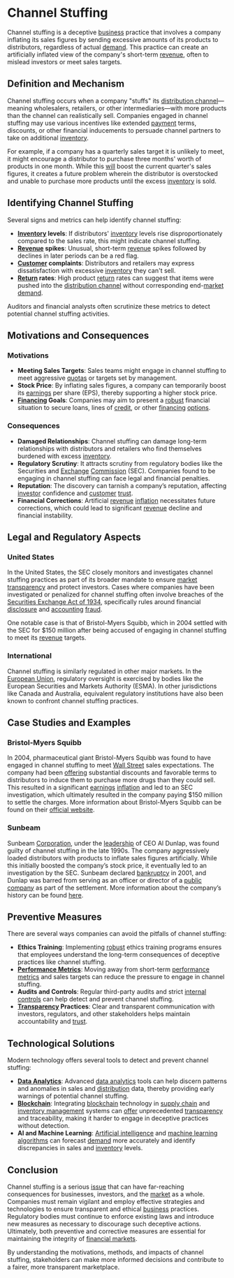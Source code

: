 # Channel Stuffing

Channel stuffing is a deceptive [business](../b/business.md) practice that involves a company inflating its sales figures by sending excessive amounts of its products to distributors, regardless of actual [demand](../d/demand.md). This practice can create an artificially inflated view of the company's short-term [revenue](../r/revenue.md), often to mislead investors or meet sales targets. 

## Definition and Mechanism

Channel stuffing occurs when a company "stuffs" its [distribution channel](../d/distribution_channel.md)—meaning wholesalers, retailers, or other intermediaries—with more products than the channel can realistically sell. Companies engaged in channel stuffing may use various incentives like extended [payment](../p/payment.md) terms, discounts, or other financial inducements to persuade channel partners to take on additional [inventory](../i/inventory.md). 

For example, if a company has a quarterly sales target it is unlikely to meet, it might encourage a distributor to purchase three months' worth of products in one month. While this [will](../w/will.md) boost the current quarter's sales figures, it creates a future problem wherein the distributor is overstocked and unable to purchase more products until the excess [inventory](../i/inventory.md) is sold. 

## Identifying Channel Stuffing

Several signs and metrics can help identify channel stuffing:

- **[Inventory](../i/inventory.md) levels**: If distributors' [inventory](../i/inventory.md) levels rise disproportionately compared to the sales rate, this might indicate channel stuffing.
- **[Revenue](../r/revenue.md) spikes**: Unusual, short-term [revenue](../r/revenue.md) spikes followed by declines in later periods can be a red flag.
- **[Customer](../c/customer.md) complaints**: Distributors and retailers may express dissatisfaction with excessive [inventory](../i/inventory.md) they can't sell.
- **[Return](../r/return.md) rates**: High product [return](../r/return.md) rates can suggest that items were pushed into the [distribution channel](../d/distribution_channel.md) without corresponding end-[market](../m/market.md) [demand](../d/demand.md).

Auditors and financial analysts often scrutinize these metrics to detect potential channel stuffing activities.

## Motivations and Consequences

### Motivations

- **Meeting Sales Targets**: Sales teams might engage in channel stuffing to meet aggressive [quotas](../q/quota.md) or targets set by management.
- **Stock Price**: By inflating sales figures, a company can temporarily boost its [earnings](../e/earnings.md) per share (EPS), thereby supporting a higher stock price.
- **[Financing](../f/financing.md) Goals**: Companies may aim to present a [robust](../r/robust.md) financial situation to secure loans, lines of [credit](../c/credit.md), or other [financing](../f/financing.md) [options](../o/options.md).

### Consequences

- **Damaged Relationships**: Channel stuffing can damage long-term relationships with distributors and retailers who find themselves burdened with excess [inventory](../i/inventory.md).
- **Regulatory Scrutiny**: It attracts scrutiny from regulatory bodies like the Securities and [Exchange](../e/exchange.md) [Commission](../c/commission.md) (SEC). Companies found to be engaging in channel stuffing can face legal and financial penalties.
- **Reputation**: The discovery can tarnish a company’s reputation, affecting [investor](../i/investor.md) confidence and [customer](../c/customer.md) [trust](../t/trust.md).
- **Financial Corrections**: Artificial [revenue](../r/revenue.md) [inflation](../i/inflation.md) necessitates future corrections, which could lead to significant [revenue](../r/revenue.md) decline and financial instability.

## Legal and Regulatory Aspects

### United States

In the United States, the SEC closely monitors and investigates channel stuffing practices as part of its broader mandate to ensure [market](../m/market.md) [transparency](../t/transparency.md) and protect investors. Cases where companies have been investigated or penalized for channel stuffing often involve breaches of the [Securities Exchange Act of 1934](../s/securities_exchange_act_of_1934.md), specifically rules around financial [disclosure](../d/disclosure.md) and [accounting](../a/accounting.md) [fraud](../f/fraud.md). 

One notable case is that of Bristol-Myers Squibb, which in 2004 settled with the SEC for $150 million after being accused of engaging in channel stuffing to meet its [revenue](../r/revenue.md) targets.

### International

Channel stuffing is similarly regulated in other major markets. In the [European Union](../e/european_union_(eu).md), regulatory oversight is exercised by bodies like the European Securities and Markets Authority (ESMA). In other jurisdictions like Canada and Australia, equivalent regulatory institutions have also been known to confront channel stuffing practices.

## Case Studies and Examples

### Bristol-Myers Squibb

In 2004, pharmaceutical giant Bristol-Myers Squibb was found to have engaged in channel stuffing to meet [Wall Street](../w/wall_street.md) sales expectations. The company had been [offering](../o/offering.md) substantial discounts and favorable terms to distributors to induce them to purchase more drugs than they could sell. This resulted in a significant [earnings](../e/earnings.md) [inflation](../i/inflation.md) and led to an SEC investigation, which ultimately resulted in the company paying $150 million to settle the charges. More information about Bristol-Myers Squibb can be found on their [official website](https://www.bms.com).

### Sunbeam

Sunbeam [Corporation](../c/corporation.md), under the [leadership](../l/leadership.md) of CEO Al Dunlap, was found guilty of channel stuffing in the late 1990s. The company aggressively loaded distributors with products to inflate sales figures artificially. While this initially boosted the company’s stock price, it eventually led to an investigation by the SEC. Sunbeam declared [bankruptcy](../b/bankruptcy.md) in 2001, and Dunlap was barred from serving as an officer or director of a [public company](../p/public_company.md) as part of the settlement. More information about the company’s history can be found [here](https://www.sunbeam.com).

## Preventive Measures

There are several ways companies can avoid the pitfalls of channel stuffing:

- **Ethics Training**: Implementing [robust](../r/robust.md) ethics training programs ensures that employees understand the long-term consequences of deceptive practices like channel stuffing.
- **[Performance Metrics](../p/performance_metrics.md)**: Moving away from short-term [performance metrics](../p/performance_metrics.md) and sales targets can reduce the pressure to engage in channel stuffing.
- **Audits and Controls**: Regular third-party audits and strict [internal controls](../i/internal_controls.md) can help detect and prevent channel stuffing.
- **[Transparency](../t/transparency.md) Practices**: Clear and transparent communication with investors, regulators, and other stakeholders helps maintain accountability and [trust](../t/trust.md).

## Technological Solutions

Modern technology offers several tools to detect and prevent channel stuffing:

- **[Data Analytics](../d/data_analytics.md)**: Advanced [data analytics](../d/data_analytics.md) tools can help discern patterns and anomalies in sales and [distribution](../d/distribution.md) data, thereby providing early warnings of potential channel stuffing.
- **[Blockchain](../b/blockchain_in_trading.md)**: Integrating [blockchain](../b/blockchain_in_trading.md) technology in [supply chain](../s/supply_chain.md) and [inventory management](../i/inventory_management.md) systems can [offer](../o/offer.md) unprecedented [transparency](../t/transparency.md) and traceability, making it harder to engage in deceptive practices without detection.
- **AI and Machine Learning**: [Artificial intelligence](../a/artificial_intelligence_in_trading.md) and [machine learning algorithms](../m/machine_learning_algorithms_in_trading.md) can forecast [demand](../d/demand.md) more accurately and identify discrepancies in sales and [inventory](../i/inventory.md) levels.

## Conclusion

Channel stuffing is a serious [issue](../i/issue.md) that can have far-reaching consequences for businesses, investors, and the [market](../m/market.md) as a whole. Companies must remain vigilant and employ effective strategies and technologies to ensure transparent and ethical [business](../b/business.md) practices. Regulatory bodies must continue to enforce existing laws and introduce new measures as necessary to discourage such deceptive actions. Ultimately, both preventive and corrective measures are essential for maintaining the integrity of [financial markets](../f/financial_market.md).

By understanding the motivations, methods, and impacts of channel stuffing, stakeholders can make more informed decisions and contribute to a fairer, more transparent marketplace.